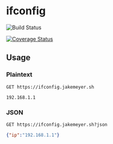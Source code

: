 # ifconfig

![Build Status](https://github.com/jakewmeyer/ifconfig/workflows/test%20and%20build/badge.svg)

[![Coverage Status](https://coveralls.io/repos/github/jakewmeyer/ifconfig/badge.svg?branch=master)](https://coveralls.io/github/jakewmeyer/ifconfig?branch=master)

## Usage

### Plaintext

```http
GET https://ifconfig.jakemeyer.sh
```

```text
192.168.1.1
```

### JSON

```http
GET https://ifconfig.jakemeyer.sh?json
```

```json
{"ip":"192.168.1.1"}
```
